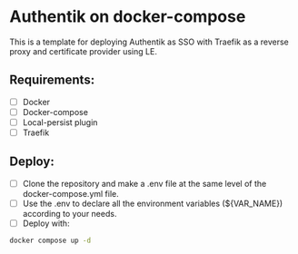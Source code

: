 # Authentik on docker-compose

This is a template for deploying Authentik as SSO with Traefik as a reverse proxy and certificate provider using LE.

## Requirements:

- [ ] Docker
- [ ] Docker-compose
- [ ] Local-persist plugin
- [ ] Traefik

## Deploy:

- [ ] Clone the repository and make a .env file at the same level of the docker-compose.yml file. 
- [ ] Use the .env to declare all the environment variables (${VAR_NAME}) according to your needs.
- [ ] Deploy with:

```bash
docker compose up -d
```
